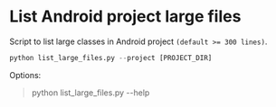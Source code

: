 # List Android project large files
Script to list large classes in Android project `(default >= 300 lines)`.
```python
python list_large_files.py --project [PROJECT_DIR]
```
Options:
> python list_large_files.py --help
